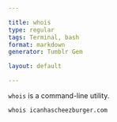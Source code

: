 ```yaml
---

title: whois
type: regular
tags: Terminal, bash
format: markdown
generator: Tumblr Gem

layout: default

---
```


`whois` is a command-line utility.

    whois icanhascheezburger.com
